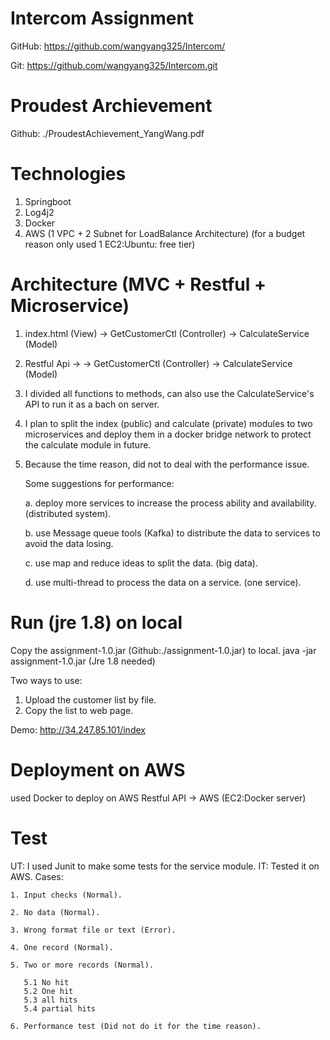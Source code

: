 # Intercom Assignment 

GitHub:
https://github.com/wangyang325/Intercom/

Git:
https://github.com/wangyang325/Intercom.git

# Proudest Archievement
Github: ./ProudestAchievement_YangWang.pdf

# Technologies
  1. Springboot
  2. Log4j2
  3. Docker
  4. AWS (1 VPC + 2 Subnet for LoadBalance Architecture)
    (for a budget reason only used 1 EC2:Ubuntu: free tier)

# Architecture (MVC + Restful + Microservice)
1. index.html (View) -> GetCustomerCtl (Controller) -> CalculateService (Model)
2. Restful Api -> -> GetCustomerCtl (Controller) -> CalculateService (Model)

3. I divided all functions to methods, can also use the CalculateService's API to run it as a bach on server.
4. I plan to split the index (public) and calculate (private) modules to two microservices and deploy them in a docker bridge network to protect the calculate module in future.

5. Because the time reason, did not to deal with the performance issue.
    
    Some suggestions for performance:

    a. deploy more services to increase the process ability and availability. (distributed system).

    b. use Message queue tools (Kafka) to distribute the data to services to avoid the data losing.

    c. use map and reduce ideas to split the data. (big data).

    d. use multi-thread to process the data on a service. (one service).

# Run (jre 1.8) on local
Copy the assignment-1.0.jar (Github:./assignment-1.0.jar) to local.
java -jar assignment-1.0.jar
(Jre 1.8 needed)

Two ways to use:
  1. Upload the customer list by file.
  2. Copy the list to web page.

Demo:
http://34.247.85.101/index

# Deployment on AWS
used Docker to deploy on AWS
Restful API -> AWS (EC2:Docker server) 

# Test
UT: I used Junit to make some tests for the service module.
IT: Tested it on AWS.
Cases:

    1. Input checks (Normal).
    
    2. No data (Normal).
    
    3. Wrong format file or text (Error).
    
    4. One record (Normal).
    
    5. Two or more records (Normal).
      
       5.1 No hit
       5.2 One hit
       5.3 all hits
       5.4 partial hits
    
    6. Performance test (Did not do it for the time reason).

